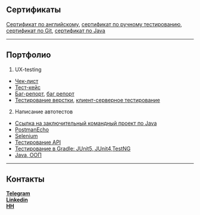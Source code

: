 ## Сертификаты
[Сертификат по английскому](https://github.com/LeeGeller/CV_and_Portfolio/blob/main/%D0%90%D0%BD%D0%B3%D0%BB%D0%B8%D0%B9%D1%81%D0%BA%D0%B8%D0%B9.pdf), [сертификат по ручному тестированию](https://github.com/LeeGeller/CV_and_Portfolio/blob/main/%D0%9C%D0%BE%D0%B4%D1%83%D0%BB%D1%8C%20%D0%BF%D0%BE%20%D1%80%D1%83%D1%87%D0%BD%D0%BE%D0%BC%D1%83%20%D1%82%D0%B5%D1%81%D1%82%D0%B8%D1%80%D0%BE%D0%B2%D0%B0%D0%BD%D0%B8%D1%8E.pdf), [сертификат по Git](https://github.com/LeeGeller/CV_and_Portfolio/blob/main/Git.pdf), [сертификат по Java](https://github.com/LeeGeller/CV_and_Portfolio/blob/main/Java.pdf)
***
## Портфолио
1. UX-testing
* [Чек-лист](https://docs.google.com/spreadsheets/d/1pUpVtlynmGY61bRfapwgcdAGrMMLqL7m2wjujaYL3FA/edit#gid=0)
* [Тест-кейс](https://docs.google.com/spreadsheets/d/1ym239h-rqmx5b9C0PMIu_vNxaKcjbk3mJv2AdpmzXNc/edit#gid=0)
* [Баг-репорт](https://docs.google.com/spreadsheets/d/165yJfRzKHFV12ofHt6l8XWgRpKcMQ4WeECLh6lHmAVg/edit#gid=0), [баг репорт](https://docs.google.com/spreadsheets/d/1JbWlRJ25g0wgaHn0vG4bwWCVgM_OQ-ONzfWMQhOT3Uk/edit#gid=0)
* [Тестирование верстки](https://docs.google.com/document/d/1wbJaeIz_O0lA_F951_3NjpiSbx88o29LY6VKSrVqFqc/edit), [клиент-серверное тестирование](https://docs.google.com/document/d/1BOtTMcTsecLdjLZyO2iYgxJONVLZ9ol_gBZI5v8Igyg/edit)
2. Написание автотестов
* [Ссылка на заключительный командный проект по Java](https://github.com/LeeGeller/Team_Project)
* [PostmanEcho](https://github.com/LeeGeller/PostmanEcho)
* [Selenium](https://github.com/LeeGeller/test_with_Selenium)
* [Тестирование API](https://github.com/LeeGeller/CI-and-API)
* [Тестирование в Gradle: JUnit5, JUnit4,TestNG](https://github.com/LeeGeller/GradleAutotest)
* [Java, ООП](https://github.com/LeeGeller/Task)
***
## Контакты
**[Telegram](https://t.me/BoboBoWhisky)**<br>
**[Linkedin](https://www.linkedin.com/in/kristina-budnik-44a11927a/)**<br>
**[HH](https://hh.ru/resume/c3f76a44ff0be6e5b20039ed1f4b4354446665)**<br>
